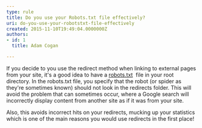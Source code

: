```yaml
---
type: rule
title: Do you use your Robots.txt file effectively?
uri: do-you-use-your-robotstxt-file-effectively
created: 2015-11-10T19:49:04.0000000Z
authors:
- id: 1
  title: Adam Cogan

---
```


 
​If you decide to you use the redirect ​method when linking to external pages from your site, it's a good idea to have a [robots.txt](http&#58;//www.robotstxt.org/)  file in your root directory. In the robots.txt file, you specify that the robot (or spider as they're sometimes known) should not look in the redirects folder. This will avoid the problem that can sometimes occur, where a Google search will ​incorrectly display content from another site as if it was from your site.
 
​​Also, this avoids incorrect hits on your redirects, mucking up your statistics which is one of the main reasons you would use redirects in the first place!​​​​​

